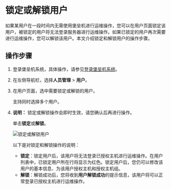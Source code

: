 # 锁定或解锁用户

如果某用户在一段时间内无需使用堡垒机进行运维操作，您可以在用户页面锁定该用户，被锁定的用户将无法登录服务器进行运维操作。如果已锁定的用户再次需要进行运维操作，您可以解锁该用户。本文介绍锁定和解锁用户的操作步骤。

## 操作步骤

1.  登录堡垒机系统，具体操作，请参见[登录堡垒机系统](/cn.zh-CN/用户指南（V3.2版本）/管理员手册/登录堡垒机系统.md)。

2.  在左侧导航栏，选择**人员管理** \> **用户**。

3.  在用户页面，选中需要锁定或解锁的用户。

    支持同时选择多个用户。

4.  **说明：** 锁定或解锁操作会即时生效，请您确认后再进行操作。

    单击**锁定**或**解锁**。

    ![锁定或解锁用户](https://static-aliyun-doc.oss-accelerate.aliyuncs.com/assets/img/zh-CN/1117295951/p134182.png)

    以下是对锁定和解锁操作的说明：

    -   **锁定**：锁定用户后，该用户将无法登录已授权主机进行运维操作。在用户列表中，已锁定用户所在行将显示为红色。锁定用户后，您仍可以修改该用户的基本信息、为该用户授权主机和授权主机组。
    -   **解锁**：解锁成功后，您将收到**用户解锁成功**的提示信息，该用户将可以正常登录已授权主机进行运维操作。

